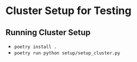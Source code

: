 # Cluster Setup for Testing

## Running Cluster Setup
* `poetry install .`
* `poetry run python setup/setup_cluster.py `

